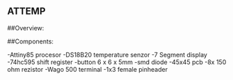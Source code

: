 ## ATTEMP

##Overview:

##Components:

-Attiny85 procesor
-DS18B20 temperature senzor
-7 Segment display
-74hc595 shift register
-button 6 x 6 x 5mm
-smd diode
-45x45 pcb
-8x 150 ohm rezistor
-Wago 500 terminal
-1x3 female pinheader
